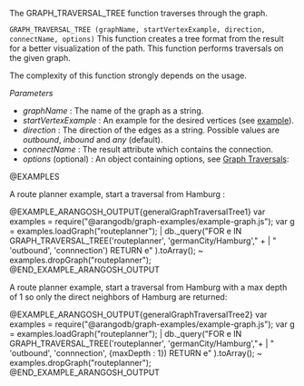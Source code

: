 

The GRAPH\_TRAVERSAL\_TREE function traverses through the graph.

`GRAPH_TRAVERSAL_TREE (graphName, startVertexExample, direction, connectName, options)`
This function creates a tree format from the result for a better visualization of
the path.
This function performs traversals on the given graph.

The complexity of this function strongly depends on the usage.

*Parameters*

* *graphName*          : The name of the graph as a string.
* *startVertexExample*         : An example for the desired
vertices (see [example](#short-explanation-of-the-example-parameter)).
* *direction*          : The direction of the edges as a string.
 Possible values are *outbound*, *inbound* and *any* (default).
* *connectName*        : The result attribute which
 contains the connection.
* *options* (optional) : An object containing options, see
 [Graph Traversals](../Aql/GraphOperations.md#graphtraversal):

@EXAMPLES

A route planner example, start a traversal from Hamburg :

@EXAMPLE_ARANGOSH_OUTPUT{generalGraphTraversalTree1}
  var examples = require("@arangodb/graph-examples/example-graph.js");
  var g = examples.loadGraph("routeplanner");
| db._query("FOR e IN GRAPH_TRAVERSAL_TREE('routeplanner', 'germanCity/Hamburg'," +
| " 'outbound', 'connnection') RETURN e"
).toArray();
~ examples.dropGraph("routeplanner");
@END_EXAMPLE_ARANGOSH_OUTPUT

A route planner example, start a traversal from Hamburg with a max depth of 1 so
 only the direct neighbors of Hamburg are returned:

@EXAMPLE_ARANGOSH_OUTPUT{generalGraphTraversalTree2}
  var examples = require("@arangodb/graph-examples/example-graph.js");
  var g = examples.loadGraph("routeplanner");
| db._query("FOR e IN GRAPH_TRAVERSAL_TREE('routeplanner', 'germanCity/Hamburg',"+
| " 'outbound', 'connnection', {maxDepth : 1}) RETURN e"
).toArray();
~ examples.dropGraph("routeplanner");
@END_EXAMPLE_ARANGOSH_OUTPUT


